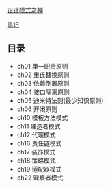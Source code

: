 [设计模式之禅](https://book.douban.com/subject/25843319/)

[笔记](https://www.notion.so/weixinotes/610e6de14c054f9899489abcee48e226)

## 目录

* ch01 单一职责原则
* ch02 里氏替换原则
* ch03 依赖倒置原则
* ch04 接口隔离原则
* ch05 迪米特法则(最少知识原则)
* ch06 开闭原则
* ch10 模板方法模式
* ch11 建造者模式
* ch12 代理模式
* ch16 责任链模式
* ch17 装饰模式
* ch18 策略模式
* ch19 适配器模式
* ch22 观察者模式